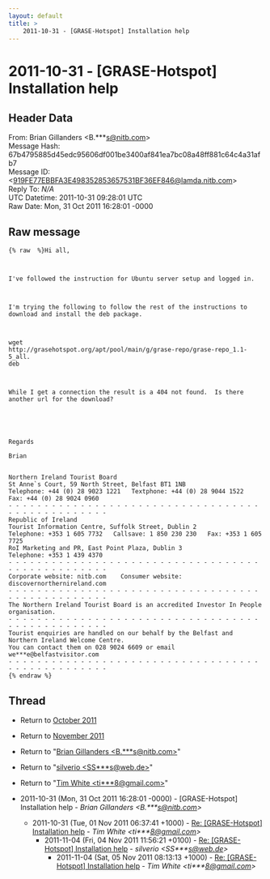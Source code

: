 ```yaml
---
layout: default
title: >
    2011-10-31 - [GRASE-Hotspot] Installation help
---
```


# 2011-10-31 - [GRASE-Hotspot] Installation help

## Header Data

From: Brian Gillanders \<B.***s@nitb.com\><br>
Message Hash: 67b4795885d45edc95606df001be3400af841ea7bc08a48ff881c64c4a31afb7<br>
Message ID: \<919FE77EBBFA3E498352853657531BF36EF846@lamda.nitb.com\><br>
Reply To: _N/A_<br>
UTC Datetime: 2011-10-31 09:28:01 UTC<br>
Raw Date: Mon, 31 Oct 2011 16:28:01 -0000<br>

## Raw message

```
{% raw  %}Hi all,

 

I've followed the instruction for Ubuntu server setup and logged in.

 

I'm trying the following to follow the rest of the instructions to
download and install the deb package.

 

wget
http://grasehotspot.org/apt/pool/main/g/grase-repo/grase-repo_1.1-5_all.
deb

 

While I get a connection the result is a 404 not found.  Is there
another url for the download?

 

 

Regards

Brian


Northern Ireland Tourist Board
St Anne`s Court, 59 North Street, Belfast BT1 1NB
Telephone: +44 (0) 28 9023 1221   Textphone: +44 (0) 28 9044 1522   Fax: +44 (0) 28 9024 0960
- - - - - - - - - - - - - - - - - - - - - - - - - - - - - - - - - - - - - - - - - - - - - - - - -
Republic of Ireland
Tourist Information Centre, Suffolk Street, Dublin 2
Telephone: +353 1 605 7732   Callsave: 1 850 230 230   Fax: +353 1 605 7725
RoI Marketing and PR, East Point Plaza, Dublin 3
Telephone: +353 1 439 4370
- - - - - - - - - - - - - - - - - - - - - - - - - - - - - - - - - - - - - - - - - - - - - - - - -
Corporate website: nitb.com    Consumer website: discovernorthernireland.com
- - - - - - - - - - - - - - - - - - - - - - - - - - - - - - - - - - - - - - - - - - - - - - - - -
The Northern Ireland Tourist Board is an accredited Investor In People organisation.
- - - - - - - - - - - - - - - - - - - - - - - - - - - - - - - - - - - - - - - - - - - - - - - - -
Tourist enquiries are handled on our behalf by the Belfast and Northern Ireland Welcome Centre. 
You can contact them on 028 9024 6609 or email we***e@belfastvisitor.com
- - - - - - - - - - - - - - - - - - - - - - - - - - - - - - - - - - - - - - - - - - - - - - - - -
{% endraw %}
```

## Thread

+ Return to [October 2011](/archive/2011/10)
+ Return to [November 2011](/archive/2011/11)

+ Return to "[Brian Gillanders <B.***s<span>@</span>nitb.com>](/authors/b____s_at_nitb_com)"
+ Return to "[silverio <SS***s<span>@</span>web.de>](/authors/ss___s_at_web_de)"
+ Return to "[Tim White <ti***8<span>@</span>gmail.com>](/authors/ti___8_at_gmail_com)"

+ 2011-10-31 (Mon, 31 Oct 2011 16:28:01 -0000) - [GRASE-Hotspot] Installation help - _Brian Gillanders \<B.***s@nitb.com\>_
  + 2011-10-31 (Tue, 01 Nov 2011 06:37:41 +1000) - [Re: [GRASE-Hotspot] Installation help](/archive/2011/10/b3a678d482012b8cc46eb068977c7e35f2ccf0b61851a5e31946caa4d6084c4d) - _Tim White \<ti***8@gmail.com\>_
    + 2011-11-04 (Fri, 04 Nov 2011 11:56:21 +0100) - [Re: [GRASE-Hotspot] Installation help](/archive/2011/11/de0037aa5cd622c8fafc7811ddf2bd87a5348632ac9d606f747fd55cbc95763a) - _silverio \<SS***s@web.de\>_
      + 2011-11-04 (Sat, 05 Nov 2011 08:13:13 +1000) - [Re: [GRASE-Hotspot] Installation help](/archive/2011/11/96a6d7ccef1ade661877ada68d14b64a90d6e5c76469b25d0a74a7e6ab753a14) - _Tim White \<ti***8@gmail.com\>_

